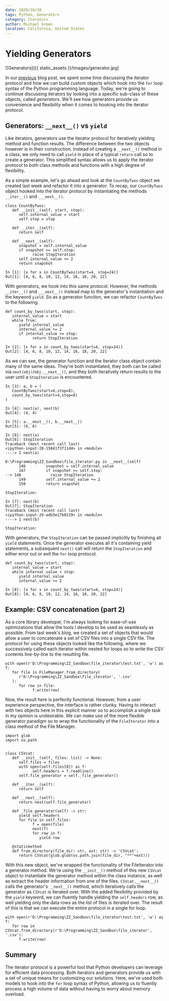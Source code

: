 ```yaml
---
date: 2020/10/30
tags: Python, Generators
category: Iterators
author: Michael Green
location: California, United States
---
```


# Yielding Generators

![Generators]({{ static_assets }}/images/generator.jpg)

In our [previous](https://1mikegrn.github.io/blog/posts/2020_10_23/) blog post, we spent some time discussing the iterator protocol and how we can build custom objects which hook into the `for` loop syntax of the Python programming language. Today, we're going to continue discussing iterators by looking into a specific sub-class of these objects, called *generators*. We'll see how generators provide us convenience and flexibility when it comes to hooking into the iterator protocol.

## Generators: `__next__()` vs `yield`

Like iterators, generators use the iterator protocol for iteratively yielding method and function results. The difference between the two objects however is in their construction. Instead of creating a `__next__()` method in a class, we only need to call `yield` in place of a typical `return` call so to create a generator. This simplified syntax allows us to apply the iterator protocol to both class methods and functions with a high degree of flexibility.

As a simple example, let's go ahead and look at the `CountByTwos` object we created last week and refactor it into a generator. To recap, our `CountByTwos` object hooked into the iterator protocol by instantiating the methods `__iter__()` and `___next__()`.

```
class CountByTwos:
   def __init__(self, start, stop):
      self.internal_value = start
      self.stop = stop

   def __iter__(self):
      return self

   def __next__(self):
      snapshot = self.internal_value
      if snapshot >= self.stop:
            raise StopIteration
      self.internal_value += 2
      return snapshot
```

```
In [1]: [x for x in CountByTwos(start=4, stop=24)]
Out[1]: [4, 6, 8, 10, 12, 14, 16, 18, 20, 22]
```

With generators, we hook into this same protocol. However, the methods `__iter__()` and `___next__()` instead map to the generator's instantiation and the keyword `yield`. So as a generator function, we can refactor `CountByTwos` to the following.

```
def count_by_twos(start, stop):
   internal_value = start
   while True:
      yield internal_value
      internal_value += 2
      if internal_value >= stop:
            return StopIteration
```

```
In [2]: [x for x in count_by_twos(start=4, stop=24)]
Out[2]: [4, 6, 8, 10, 12, 14, 16, 18, 20, 22]
```
As we can see, the generator function and the Iterator class object contain many of the same ideas. They're both instantiated, they both can be called via `next(obj)`/`obj.__next__()`, and they both iteratively return results to the user until a `StopIteration` is encountered.

```
In [3]: a, b = (
   CountByTwos(start=4,stop=8), 
   count_by_twos(start=4,stop=8)
)

In [4]: next(a), next(b)
Out[4]: (4, 4)

In [5]: a.__next__(), b.__next__()
Out[5]: (6, 6)

In [6]: next(a)
Out[6]: StopIteration                             
Traceback (most recent call last)
<ipython-input-28-15841f3f11d4> in <module>
----> 1 next(a)

D:\Programming\ZZ_Sandbox\file_iterator.py in __next__(self)
      146         snapshot = self.internal_value
      147         if snapshot >= self.stop:
--> 148             raise StopIteration
      149         self.internal_value += 2
      150         return snapshot

StopIteration:

In [7]: next(b)
Out[7]: StopIteration                             
Traceback (most recent call last)
<ipython-input-29-adb3e17b0219> in <module>
----> 1 next(b)

StopIteration:
```

With generators, the `StopIteration` can be passed implicitly by finishing all `yield` statements. Once the generator executes all it's containing yield statements, a subsequent `next()` call will return the `StopIteration` and either error out or exit the `for` loop protocol.

```
def count_by_twos(start, stop):
   internal_value = start
   while internal_value < stop:
      yield internal_value
      internal_value += 2
```
```
In [8]: [x for x in count_by_twos(start=4, stop=24)]
Out[8]: [4, 6, 8, 10, 12, 14, 16, 18, 20, 22]
```

## Example: CSV concatenation (part 2)

As a core library developer, I'm always looking for ease-of-use optimizations that allow the tools I develop to be used as seamlessly as possible. From last week's blog, we created a set of objects that would allow a user to concatenate a set of CSV files into a single CSV file. The protocol for using these objects looked like the following, where we successively called each iterator within nested for loops so to write the CSV contents line-by-line to the resulting file.

```
with open(r'D:\Programming\ZZ_Sandbox\file_iterator\test.txt', 'w') as f:
   for file in FileManager.from_directory(
      r'D:\Programming\ZZ_Sandbox\file_iterator', '.csv'
   ):
      for row in file:
            f.write(row)
```

Now, the result here is perfectly functional. However, from a user experience perspective, the interface is rather clunky. Having to interact with two objects here in this explicit manner so to accomplish a single task in my opinion is undesirable. We can make use of the more flexible generator paradigm so to wrap the functionality of the `FileIterator` into a class method of the File Manager.

```
import glob
import os.path


class CSVcat:
   def __init__(self, files: list) -> None:
      self.files = files
      with open(self.files[0]) as f:
            self.headers = f.readline()
      self.file_generator = self._file_generator()

   def __iter__(self):
      return self

   def __next__(self):
      return next(self.file_generator)

   def _file_generator(self) -> str:
      yield self.headers
      for file in self.files:
            f = open(file)
            next(f)
            for row in f:
               yield row

   @staticmethod
   def from_directory(file_dir: str, ext: str) -> 'CSVcat':
      return CSVcat(glob.glob(os.path.join(file_dir, "**"+ext)))
```

With this new object, we've wrapped the functionality of the FileIterator into a generator method. We're using the `__init__()` method of this new `CSVcat` object to instantiate the generator method within the class instance, as well as extract the header information from one of the files. `CSVcat.__next__()` calls the generator's `__next__()` method, which iteratively calls the generator as `CSVcat` is iterated over. With the added flexibility provided by the `yield` keyword, we can fluently handle yielding the `self.headers` row, as well yielding only the data rows as the list of files is iterated over. The result of this is that we can execute the entire protocol in a single for loop.

```
with open(r'D:\Programming\ZZ_Sandbox\file_iterator\test.txt', 'w') as f:
   for row in CSVcat.from_directory(r'D:\Programming\ZZ_Sandbox\file_iterator', '.csv'):
      f.write(row)
```

## Summary


The iterator protocol is a powerful tool that Python developers can leverage for efficient data processing. Both iterators and generators provide us with a set of unique means for customizing our solutions. Here, we've used both models to hook into the `for` loop syntax of Python, allowing us to fluently process a high volume of data without having to worry about memory overload.
